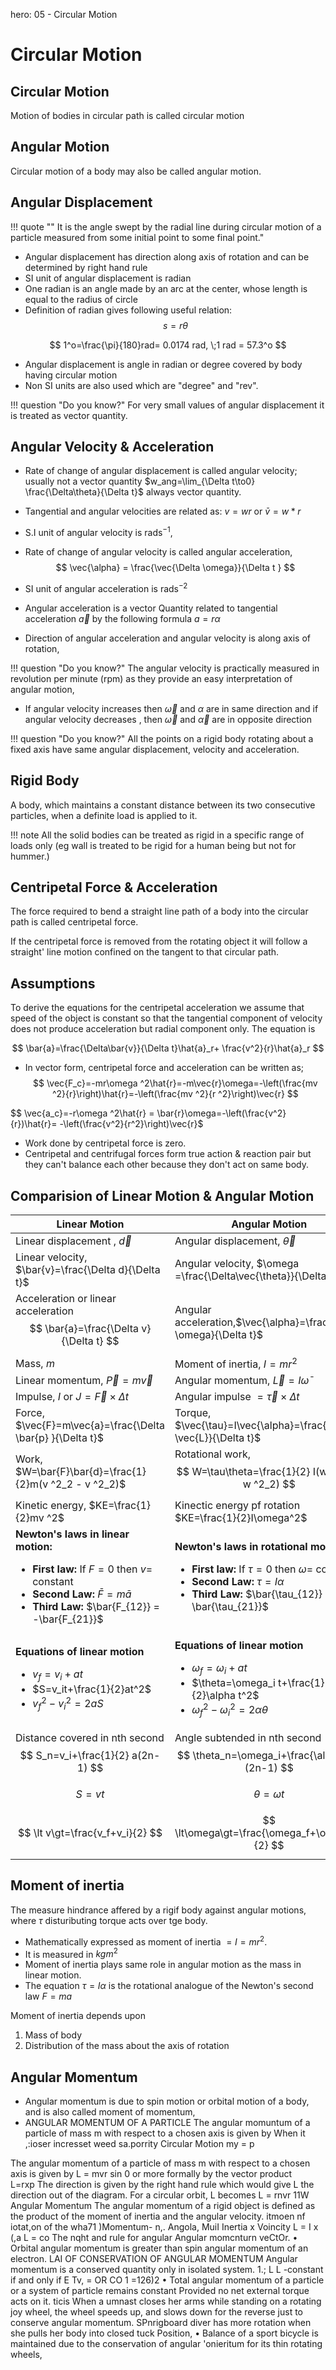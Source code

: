 hero: 05 - Circular Motion

# Circular Motion

## Circular Motion

Motion of bodies in circular path is called circular motion

## Angular Motion
Circular motion of a body may also be called angular motion.

## Angular Displacement

!!! quote ""
     It is the angle swept by the radial line during circular motion of a particle measured from some initial point to some final point."

* Angular displacement has direction along axis of rotation and can be determined by
right hand rule
* SI unit of angular displacement is radian
* One radian is an angle made by an arc at the center, whose length is equal to the radius of circle
* Definition of radian gives following useful relation:
$$ s=r\theta $$

$$ 1^o=\frac{\pi}{180}rad= 0.0174 rad, \;1 rad = 57.3^o $$

* Angular displacement is angle in radian or degree covered by body having circular motion
* Non SI units are also used which are "degree" and "rev".

!!! question "Do you know?"
    For very small values of angular displacement it is treated as vector quantity.

## Angular Velocity & Acceleration  
* Rate of change of angular displacement is called angular velocity; usually not a vector quantity
$w_ang=\lim_{\Delta t\to0} \frac{\Delta\theta}{\Delta t}$
    always vector quantity.

* Tangential and angular velocities are related as:
     $v=wr$ or $\bar{v}=w*r$
* S.I unit of angular velocity is rads$^{-1}$,
* Rate of change of angular velocity is called angular acceleration,
     $$ \vec{\alpha} = \frac{\vec{\Delta \omega}}{\Delta t } $$
* SI unit of angular acceleration is rads$^{-2}$
* Angular acceleration is a vector Quantity related to tangential acceleration $\vec{a}$ by the following
formula $a=r\alpha$
* Direction of angular acceleration and angular velocity is along axis of rotation,

!!! question "Do you know?"
    The angular velocity is practically measured in revolution per minute (rpm) as they provide an easy interpretation of angular motion,

* If angular velocity increases then $\vec{\omega}$ and $\alpha$ are in same direction and if angular velocity decreases , then $\vec{\omega}$ and $\vec{\alpha}$ are in opposite direction

!!! question "Do you know?"
    All the points on a rigid body rotating about a fixed axis have same angular displacement, velocity and acceleration.

## Rigid Body

A body, which maintains a constant distance between its two consecutive particles, when a definite load is applied to it.

!!! note
     All the solid bodies can be treated as rigid in a specific range of loads only (eg wall is treated to be rigid for a human being but not for hummer.)

## Centripetal Force & Acceleration
The force required to bend a straight line path of a body into the circular path is called centripetal force.

If the centripetal force is removed from the rotating object it will follow a straight' line motion confined on the tangent to that circular path.

## Assumptions  
To derive the equations for the centripetal acceleration we assume that speed of the object is constant so that the tangential component of velocity does not produce acceleration but radial component only. The equation is

$$ \bar{a}=\frac{\Delta\bar{v}}{\Delta t}\hat{a}_r+ \frac{v^2}{r}\hat{a}_r $$

* In vector form, centripetal force and acceleration can be written as;
$$ \vec{F_c}=-mr\omega ^2\hat{r}=-m\vec{r}\omega=-\left(\frac{mv  ^2}{r}\right)\hat{r}=-\left(\frac{mv ^2}{r ^2}\right)\vec{r} $$

$$ \vec{a_c}=-r\omega ^2\hat{r} = \bar{r}\omega=-\left(\frac{v^2}{r})\hat{r}= -\left(\frac{v^2}{r^2}\right)\vec{r}$  
* Work done by centripetal force is zero.
* Centripetal and centrifugal forces form true action & reaction pair but they can't balance each other because they don't act on same body.


## Comparision of Linear Motion & Angular Motion

| Linear Motion | Angular Motion |
|----------  |----------|
| Linear displacement , $\vec{d}$ | Angular displacement, $\vec{\theta}$ |
| Linear velocity, $\bar{v}=\frac{\Delta d}{\Delta t}$ | Angular velocity, $\omega =\frac{\Delta\vec{\theta}}{\Delta t}$ |
| Acceleration or linear acceleration $$ \bar{a}=\frac{\Delta v}{\Delta t} $$ | Angular acceleration,$\vec{\alpha}=\frac{\Delta \omega}{\Delta t}$ |
| Mass, $m$ | Moment of inertia, $I=mr^2$ |
| Linear momentum, $\vec{P} = m\vec{v}$ | Angular momentum, $\vec{L}=I\bar{\omega}$ |
| Impulse, $I$ or $J=\vec{F}\times\Delta t$ | Angular impulse $=\vec{\tau}\times \Delta t$ |
| Force, $\vec{F}=m\vec{a}=\frac{\Delta \bar{p} }{\Delta t}$ | Torque, $\vec{\tau}=I\vec{\alpha}=\frac{\Delta \vec{L}}{\Delta t}$ |
| Work, $W=\bar{F}\bar{d}=\frac{1}{2}m(v ^2_2 - v ^2_2)$ | Rotational work, $$ W=\tau\theta=\frac{1}{2} I(w ^2_2 -w ^2_2) $$ |
| Kinetic energy, $KE=\frac{1}{2}mv ^2$ | Kinectic energy pf rotation $KE=\frac{1}{2}I\omega^2$ |
| **Newton's laws in linear motion:** <ul><li>**First law:** If $F=0$ then $v =$ constant</li><li>**Second Law:** $\bar{F}=m\bar{a}$</li><li>**Third Law:** $\bar{F_{12}} = -\bar{F_{21}}$</li></ul> | **Newton's laws in rotational motion:** <ul><li>**First law:** If $\tau=0$ then $\omega=$ constant</li><li>**Second Law:** $\tau=I\alpha$</li><li>**Third Law:** $\bar{\tau_{12}} = -\bar{\tau_{21}}$</li></ul> |
| **Equations of linear motion** <ul><li>$v_f=v_i+at$</li><li>$S=v_it+\frac{1}{2}at^2$</li><li>$v^2_f - v^2_i= 2aS$</li></ul> | **Equations of linear motion** <ul><li>$\omega_f=\omega_i+at$</li><li>$\theta=\omega_i t+\frac{1}{2}\alpha t^2$</li><li>$\omega^2_f - \omega^2_i= 2\alpha \theta$</li></ul> |
| Distance covered in nth second $$ S_n=v_i+\frac{1}{2} a(2n-1) $$ | Angle subtended in nth second $$ \theta_n=\omega_i+\frac{\alpha}{2}(2n-1) $$ |
| $$ S=vt $$ | $$ \theta=\omega t $$ |
| $$ \lt v\gt=\frac{v_f+v_i}{2} $$ | $$ \lt\omega\gt=\frac{\omega_f+\omega_i}{2} $$ |

## Moment of inertia

The measure hindrance affered by a rigif body against angular motions, where $\tau$ distuributing torque acts over tge body.

* Mathematically expressed as moment of inertia $=I=mr^2$.
* It is measured in $kgm^2$
* Moment of inertia plays same role in angular motion as the  mass in linear motion.
* The equation $\tau=I\alpha$ is the rotational analogue of the Newton's second law $F=ma$

Moment of inertia depends upon

1. Mass of body
2. Distribution of the mass about the axis of rotation

## Angular Momentum
* Angular momentum is due to spin motion or orbital motion of a body, and is also called moment of momentum,
* ANGULAR MOMENTUM OF A PARTICLE
The angular momuntum of a particle of mass m with respect to a chosen axis is given by 
 When it ,:ioser incresset weed sa.porrity
Circular Motion
my = p

The angular momentum of a particle of mass m with respect to a chosen axis is given by L = mvr sin 0 or more formally by the vector product  
L=rxp The direction is given by the right hand rule which would give L the direction out of the diagram. For a circular orbit, L becomes L = rnvr
11W Angular Momentum The angular momentum of a rigid object is defined as the product of the moment of inertia and the angular velocity. itmoen nf iotat,on of the wha71
)Momentum- n,. Angola, MuiI Inertia x Voincity L = I x (,a
L = co The nqht and rule for angular Angular momcnturn veCtOr.
• Orbital angular momentum is greater than spin angular momentum of an electron. LAI OF CONSERVATION OF ANGULAR MOMENTUM  Angular momentum is a conserved quantity only in isolated system. 1.; L L -constant if and only if E Tv, = OR CO 1 =126)2 • Total angular momentum of a particle or a system of particle remains constant Provided no net external torque acts on it. ticis When a umnast closes her arms while standing on a rotating joy wheel, the wheel speeds up, and slows down for the reverse just to conserve angular momentum. SPnrigboard diver has more rotation when she pulls her body into closed tuck Position, • Balance of a sport bicycle is maintained due to the conservation of angular 'onieritum for its thin rotating wheels,